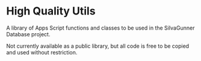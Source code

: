 # High Quality Utils

A library of Apps Script functions and classes to be used in the SiIvaGunner Database project.

Not currently available as a public library, but all code is free to be copied and used without restriction.
